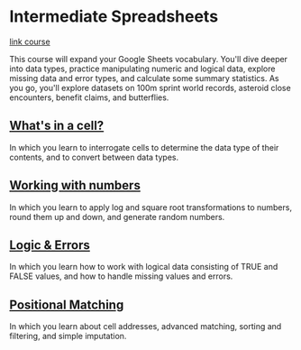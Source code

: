 # Intermediate Spreadsheets

[link course](https://app.datacamp.com/learn/courses/intermediate-spreadsheets)

This course will expand your Google Sheets vocabulary. You'll dive deeper into data types, practice manipulating numeric and logical data, explore missing data and error types, and calculate some summary statistics. As you go, you'll explore datasets on 100m sprint world records, asteroid close encounters, benefit claims, and butterflies.  


## [What's in a cell?](./01_whats_in_a_cell/)

In which you learn to interrogate cells to determine the data type of their contents, and to convert between data types. 

## [Working with numbers](./02_working_with_numbers/)

In which you learn to apply log and square root transformations to numbers, round them up and down, and generate random numbers. 

## [Logic & Errors](./03_logic_and_errors/)

In which you learn how to work with logical data consisting of TRUE and FALSE values, and how to handle missing values and errors.   

## [Positional Matching](./04_positional_matching/)

In which you learn about cell addresses, advanced matching, sorting and filtering, and simple imputation. 
